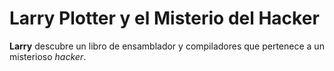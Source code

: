 
# Larry Plotter y el Misterio del Hacker

**Larry** descubre un libro de ensamblador y compiladores que pertenece
a un misterioso *hacker*.
